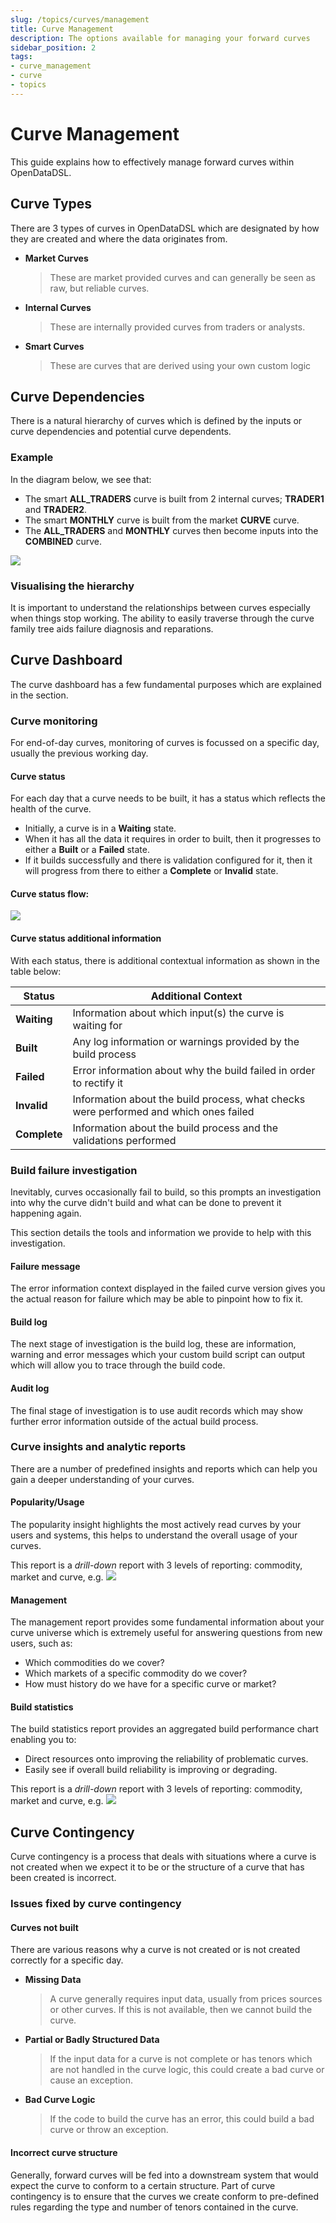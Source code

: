 ```yaml
---
slug: /topics/curves/management
title: Curve Management
description: The options available for managing your forward curves
sidebar_position: 2
tags:
- curve_management
- curve
- topics
---
```

Curve Management
=============

This guide explains how to effectively manage forward curves within OpenDataDSL.

## Curve Types
There are 3 types of curves in OpenDataDSL which are designated by how they are created and where the data originates from.

* **Market Curves**
  > These are market provided curves and can generally be seen as raw, but reliable curves.
* **Internal Curves**
  > These are internally provided curves from traders or analysts.
* **Smart Curves**
  > These are curves that are derived using your own custom logic

## Curve Dependencies
There is a natural hierarchy of curves which is defined by the inputs or curve dependencies and potential curve dependents.

### Example
In the diagram below, we see that:
* The smart **ALL_TRADERS** curve is built from 2 internal curves; **TRADER1** and **TRADER2**.
* The smart **MONTHLY** curve is built from the market **CURVE** curve.
* The **ALL_TRADERS** and **MONTHLY** curves then become inputs into the **COMBINED** curve.

![](curve-hierarchy.png)

### Visualising the hierarchy
It is important to understand the relationships between curves especially when things stop working.
The ability to easily traverse through the curve family tree aids failure diagnosis and reparations.


## Curve Dashboard
The curve dashboard has a few fundamental purposes which are explained in the section.

### Curve monitoring
For end-of-day curves, monitoring of curves is focussed on a specific day, usually the previous working day.


#### Curve status
For each day that a curve needs to be built, it has a status which reflects the health of the curve.

* Initially, a curve is in a **Waiting** state.
* When it has all the data it requires in order to built, then it progresses to either a **Built** or a **Failed** state.
* If it builds successfully and there is validation configured for it, then it will progress from there to either a **Complete** or **Invalid** state. 

#### Curve status flow:

![](curve-status.png)

#### Curve status additional information

With each status, there is additional contextual information as shown in the table below:

|**Status**|**Additional Context**|
|-|-|
|**Waiting**|Information about which input(s) the curve is waiting for|
|**Built**|Any log information or warnings provided by the build process|
|**Failed**|Error information about why the build failed in order to rectify it|
|**Invalid**|Information about the build process, what checks were performed and which ones failed|
|**Complete**|Information about the build process and the validations performed|

### Build failure investigation
Inevitably, curves occasionally fail to build, so this prompts an investigation into why the curve didn't build and what can be done to prevent it happening again.

This section details the tools and information we provide to help with this investigation.

#### Failure message
The error information context displayed in the failed curve version gives you the actual reason for failure which may be able to pinpoint how to fix it.

#### Build log
The next stage of investigation is the build log, these are information, warning and error messages which your custom build script can output which will allow you to trace through the build code.  

#### Audit log
The final stage of investigation is to use audit records which may show further error information outside of the actual build process.

### Curve insights and analytic reports
There are a number of predefined insights and reports which can help you gain a deeper understanding of your curves.

#### Popularity/Usage
The popularity insight highlights the most actively read curves by your users and systems, this helps to understand the overall usage of your curves. 

This report is a *drill-down* report with 3 levels of reporting: commodity, market and curve, e.g.
![](usage-1.png)

#### Management
The management report provides some fundamental information about your curve universe which is extremely useful for answering questions from new users, such as:
* Which commodities do we cover?
* Which markets of a specific commodity do we cover?
* How must history do we have for a specific curve or market?

#### Build statistics
The build statistics report provides an aggregated build performance chart enabling you to:
* Direct resources onto improving the reliability of problematic curves.
* Easily see if overall build reliability is improving or degrading.

This report is a *drill-down* report with 3 levels of reporting: commodity, market and curve, e.g.
![](build-1.png)

## Curve Contingency
Curve contingency is a process that deals with situations where a curve is not created when we expect it to be or the structure of a curve that has been created is incorrect.

### Issues fixed by curve contingency

#### Curves not built
There are various reasons why a curve is not created or is not created correctly for a specific day.

* **Missing Data**
    > A curve generally requires input data, usually from prices sources or other curves. If this is not available, then we cannot build the curve.
* **Partial or Badly Structured Data**
    > If the input data for a curve is not complete or has tenors which are not handled in the curve logic, this could create a bad curve or cause an exception.
* **Bad Curve Logic**
    > If the code to build the curve has an error, this could build a bad curve or throw an exception.

#### Incorrect curve structure
Generally, forward curves will be fed into a downstream system that would expect the curve to conform to a certain structure.
Part of curve contingency is to ensure that the curves we create conform to pre-defined rules regarding the type and number of tenors contained in the curve.

